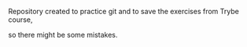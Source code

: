 Repository created to practice git and to save the exercises from Trybe course,

so there might be some mistakes. 
